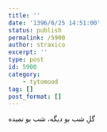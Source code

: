 ```yaml
---
title: ''
date: '1396/6/25 14:51:00'
status: publish
permalink: /5900
author: straxico
excerpt: ''
type: post
id: 5900
category:
    - tytomood
tag: []
post_format: []
---
```

گلِ شب بو دیگه، شب بو نمیده